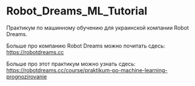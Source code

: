 # Robot_Dreams_ML_Tutorial
Практикум по машинному обучению для украинской компании Robot Dreams.

Больше про компанию Robot Dreams можно почитать сдесь: https://robotdreams.cc

Больше про этот практикум можно узнать сдесь: https://robotdreams.cc/course/praktikum-po-machine-learning-prognozirovanie
